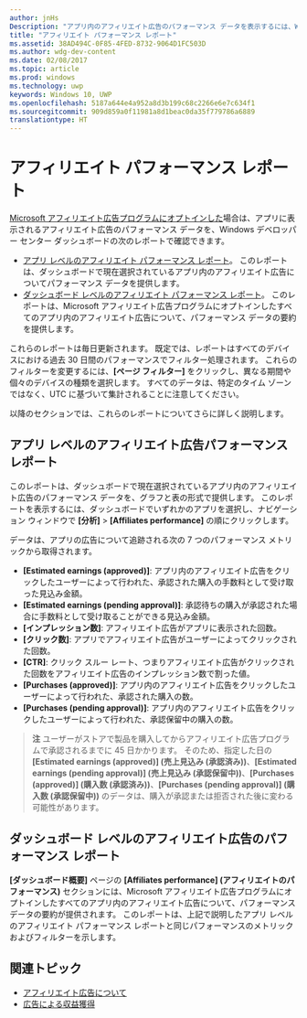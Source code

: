 ```yaml
---
author: jnHs
Description: "アプリ内のアフィリエイト広告のパフォーマンス データを表示するには、Windows デベロッパー センター ダッシュボードにあるアプリ レベルとアカウント レベルのアフィリエイト パフォーマンス レポートを使います。"
title: "アフィリエイト パフォーマンス レポート"
ms.assetid: 38AD494C-0F85-4FED-8732-9064D1FC503D
ms.author: wdg-dev-content
ms.date: 02/08/2017
ms.topic: article
ms.prod: windows
ms.technology: uwp
keywords: Windows 10, UWP
ms.openlocfilehash: 5187a644e4a952a8d3b199c68c2266e6e7c634f1
ms.sourcegitcommit: 909d859a0f11981a8d1beac0da35f779786a6889
translationtype: HT
---
```

# <a name="affiliates-performance-report"></a>アフィリエイト パフォーマンス レポート

[Microsoft アフィリエイト広告プログラムにオプトインした](about-affiliate-ads.md)場合は、アプリに表示されるアフィリエイト広告のパフォーマンス データを、Windows デベロッパー センター ダッシュボードの次のレポートで確認できます。

-   [アプリ レベルのアフィリエイト パフォーマンス レポート](#app-level-affiliate-ads-performance-report)。 このレポートは、ダッシュボードで現在選択されているアプリ内のアフィリエイト広告についてパフォーマンス データを提供します。
-   [ダッシュボード レベルのアフィリエイト パフォーマンス レポート](#dashboard-level-affiliate-ads-performance-report)。 このレポートは、Microsoft アフィリエイト広告プログラムにオプトインしたすべてのアプリ内のアフィリエイト広告について、パフォーマンス データの要約を提供します。

これらのレポートは毎日更新されます。 既定では、レポートはすべてのデバイスにおける過去 30 日間のパフォーマンスでフィルター処理されます。 これらのフィルターを変更するには、**[ページ フィルター]** をクリックし、異なる期間や個々のデバイスの種類を選択します。 すべてのデータは、特定のタイム ゾーンではなく、UTC に基づいて集計されることに注意してください。

以降のセクションでは、これらのレポートについてさらに詳しく説明します。

## <a name="app-level-affiliate-ads-performance-report"></a>アプリ レベルのアフィリエイト広告パフォーマンス レポート

このレポートは、ダッシュボードで現在選択されているアプリ内のアフィリエイト広告のパフォーマンス データを、グラフと表の形式で提供します。 このレポートを表示するには、ダッシュボードでいずれかのアプリを選択し、ナビゲーション ウィンドウで **[分析]** &gt; **[Affiliates performance]** の順にクリックします。

データは、アプリの広告について追跡される次の 7 つのパフォーマンス メトリックから取得されます。

-   **[Estimated earnings (approved)]**: アプリ内のアフィリエイト広告をクリックしたユーザーによって行われた、承認された購入の手数料として受け取った見込み金額。
-   **[Estimated earnings (pending approval)]**: 承認待ちの購入が承認された場合に手数料として受け取ることができる見込み金額。
-   **[インプレッション数]**: アフィリエイト広告がアプリに表示された回数。
-   **[クリック数]**: アプリでアフィリエイト広告がユーザーによってクリックされた回数。
-   **[CTR]**: クリック スルー レート、つまりアフィリエイト広告がクリックされた回数をアフィリエイト広告のインプレッション数で割った値。
-   **[Purchases (approved)]**: アプリ内のアフィリエイト広告をクリックしたユーザーによって行われた、承認された購入の数。
-   **[Purchases (pending approval)]**: アプリ内のアフィリエイト広告をクリックしたユーザーによって行われた、承認保留中の購入の数。

> **注**  ユーザーがストアで製品を購入してからアフィリエイト広告プログラムで承認されるまでに 45 日かかります。 そのため、指定した日の **[Estimated earnings (approved)] (売上見込み (承認済み))**、**[Estimated earnings (pending approval)] (売上見込み (承認保留中))**、**[Purchases (approved)] (購入数 (承認済み))**、**[Purchases (pending approval)] (購入数 (承認保留中))** のデータは、購入が承認または拒否された後に変わる可能性があります。

## <a name="dashboard-level-affiliate-ads-performance-report"></a>ダッシュボード レベルのアフィリエイト広告のパフォーマンス レポート

**[ダッシュボード概要]** ページの **[Affiliates performance] (アフィリエイトのパフォーマンス)** セクションには、Microsoft アフィリエイト広告プログラムにオプトインしたすべてのアプリ内のアフィリエイト広告について、パフォーマンス データの要約が提供されます。 このレポートは、上記で説明したアプリ レベルのアフィリエイト パフォーマンス レポートと同じパフォーマンスのメトリックおよびフィルターを示します。

## <a name="related-topics"></a>関連トピック

* [アフィリエイト広告について](about-affiliate-ads.md)
* [広告による収益獲得](monetize-with-ads.md)
 

 
